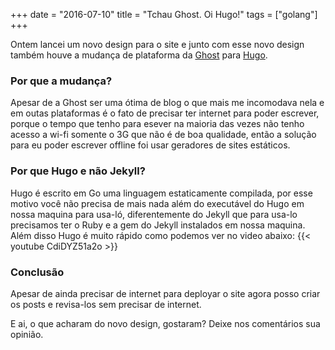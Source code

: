 +++
date = "2016-07-10"
title = "Tchau Ghost. Oi Hugo!"
tags = ["golang"]
+++

Ontem lancei um novo design para o site e junto com esse novo design também houve a mudança de plataforma da [Ghost](https://ghost.org/) para [Hugo](https://gohugo.io/).

### Por que a mudança?
Apesar de a Ghost ser uma ótima de blog o que mais me incomodava nela e em outas plataformas é o fato de precisar ter internet para poder escrever, porque o tempo que tenho para esever na maioria das vezes não tenho acesso a wi-fi somente o 3G que não é de boa qualidade, então a solução para eu poder escrever offline foi usar geradores de sites estáticos.

### Por que Hugo e não Jekyll?
Hugo é escrito em Go uma linguagem estaticamente compilada, por esse motivo você não precisa de mais nada além do executável do Hugo em nossa maquina para usa-ló, diferentemente do Jekyll que para usa-lo precisamos ter o Ruby e a gem do Jekyll instalados em nossa maquina.
Além disso Hugo é muito rápido como podemos ver no video abaixo:
{{< youtube CdiDYZ51a2o >}}

### Conclusão
Apesar de ainda precisar de internet para deployar o site agora posso criar os posts e revisa-los sem precisar de internet.

E ai, o que acharam do novo design, gostaram? Deixe nos comentários sua opinião.
